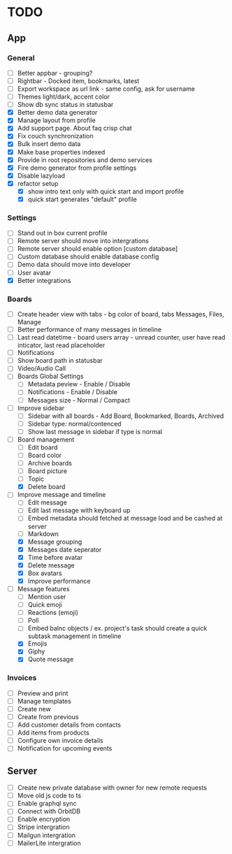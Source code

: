 # TODO

## App

### General

- [ ] Better appbar - grouping?
- [ ] Rightbar - Docked item, bookmarks, latest
- [ ] Export workspace as url link - same config, ask for username
- [ ] Themes light/dark, accent color
- [ ] Show db sync status in statusbar
- [x] Better demo data generator
- [x] Manage layout from profile
- [x] Add support page. About faq crisp chat
- [x] Fix couch synchronization
- [x] Bulk insert demo data
- [x] Make base properties indexed
- [x] Provide in root repositories and demo services
- [x] Fire demo generator from profile settings
- [x] Disable lazyload
- [x] refactor setup
  - [x] show intro text only with quick start and import profile
  - [x] quick start generates "default" profile

### Settings

- [ ] Stand out in box current profile
- [ ] Remote server should move into intergrations
- [ ] Remote server should enable option [custom database]
- [ ] Custom database should enable database config
- [ ] Demo data should move into developer
- [ ] User avatar
- [x] Better integrations

### Boards

- [ ] Create header view with tabs - bg color of board, tabs Messages, Files, Manage
- [ ] Better performance of many messages in timeline
- [ ] Last read datetime - board users array - unread counter, user have read inticator, last read placeholder
- [ ] Notifications
- [ ] Show board path in statusbar
- [ ] Video/Audio Call
- [ ] Boards Global Settings
  - [ ] Metadata peview - Enable / Disable
  - [ ] Notifications - Enable / Disable
  - [ ] Messages size - Normal / Compact
- [ ] Improve sidebar
  - [ ] Sidebar with all boards - Add Board, Bookmarked, Boards, Archived
  - [ ] Sidebar type: normal/contenced
  - [ ] Show last message in sidebar if type is normal
- [ ] Board management
  - [ ] Edit board
  - [ ] Board color
  - [ ] Archive boards
  - [ ] Board picture
  - [ ] Topic
  - [x] Delete board
- [ ] Improve message and timeline
  - [ ] Edit message
  - [ ] Edit last message with keyboard up
  - [ ] Embed metadata should fetched at message load and be cashed at server
  - [ ] Markdown
  - [x] Message grouping
  - [x] Messages date seperator
  - [x] Time before avatar
  - [x] Delete message
  - [x] Box avatars
  - [x] Improve performance
- [ ] Message features
  - [ ] Mention user
  - [ ] Quick emoji
  - [ ] Reactions (emoji)
  - [ ] Poll
  - [ ] Embed balnc objects / ex. project's task should create a quick subtask management in timeline
  - [x] Emojis
  - [x] Giphy
  - [x] Quote message

### Invoices

- [ ] Preview and print
- [ ] Manage templates
- [ ] Create new
- [ ] Create from previous
- [ ] Add customer details from contacts
- [ ] Add items from products
- [ ] Configure own invoice details
- [ ] Notification for upcoming events

## Server

- [ ] Create new private database with owner for new remote requests
- [ ] Move old js code to ts
- [ ] Enable graphql sync
- [ ] Connect with OrbitDB
- [ ] Enable encryption
- [ ] Stripe intergration
- [ ] Mailgun intergration
- [ ] MailerLite intergration
